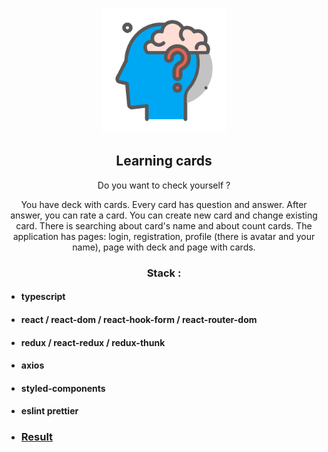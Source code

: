 <p align="center">
    <img src="./src/icon/img/icon_readme.png" alt="Logo" width="200px">
</p>
<p align="center">
    <h2 align="center">Learning cards</h2>
</p>

<p align="center">
    Do you want to check yourself ?
</p>

<p align="center"> You have deck with cards. Every card has question and answer. After answer, you can
rate a card. You can create new card and change existing card. There is searching
about card's name and about count cards. The application has pages: login,
registration, profile (there is avatar and your name), page with deck and page with
cards. </p>

<p align="center">
    <h3 align="center">Stack :</h3>
</p>

- #### typescript
- #### react / react-dom / react-hook-form / react-router-dom
- #### redux / react-redux / redux-thunk
- #### axios
- #### styled-components
- #### eslint prettier

- ### [Result](https://serjge.github.io/friday_project/)
